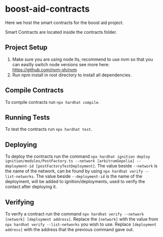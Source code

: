 # boost-aid-contracts

Here we host the smart contracts for the boost aid project.

Smart Contracts are located inside the contracts folder.

## Project Setup

1. Make sure you are using node lts, recommend to use nvm so that you can easilly switch node versions see more here: https://github.com/nvm-sh/nvm
2. Run npm install in root directory to install all dependencies.

## Compile Contracts

To compile contracts run `npx hardhat compile`.

## Running Tests

To test the contracts run `npx hardhat test`.

## Deploying

To deploy the contracts run the command `npx hardhat ignition deploy ignition/modules/PostFactory.ts --network [arbitrumSepolia] --deployment-id [postFactoryTestDeployment]`. The value beside `--network` is the name of the network, can be found by using `npx hardhat verify --list-networks`. The value beside `--deployment-id` is the name of the deployment, will be added to ignition/deployments, used to verify the contact after deploying it.

## Verifying

To verify a contract run the command `npx hardhat verify --network [network] [deployment address]`. Replace the `[network]` with the value from `npx hardhat verify --list-networks` you wish to use. Replace `[deployment address]` with the address that the previous command gave out.

